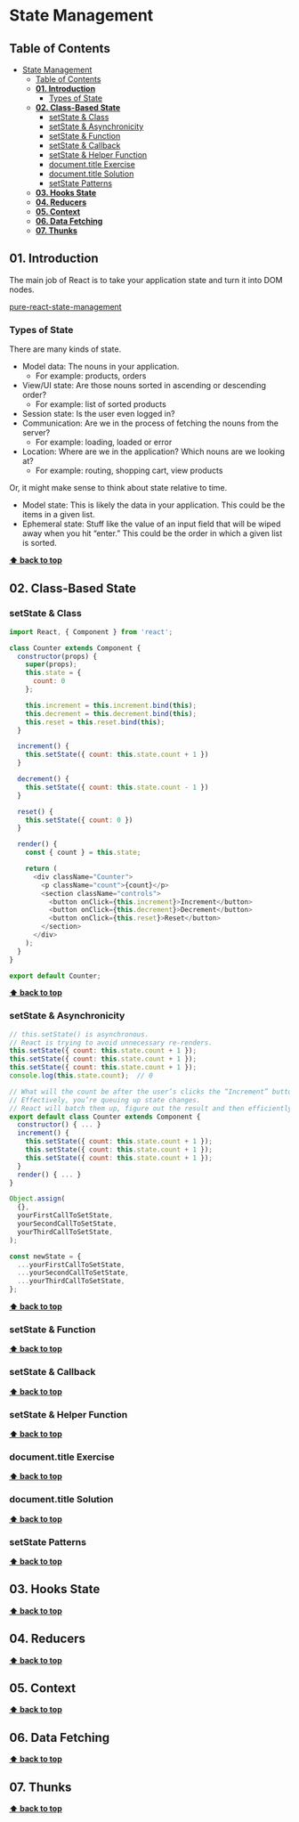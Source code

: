 # State Management

## Table of Contents
- [State Management](#state-management)
  - [Table of Contents](#table-of-contents)
  - [**01. Introduction**](#01-introduction)
    - [Types of State](#types-of-state)
  - [**02. Class-Based State**](#02-class-based-state)
    - [setState & Class](#setstate--class)
    - [setState & Asynchronicity](#setstate--asynchronicity)
    - [setState & Function](#setstate--function)
    - [setState & Callback](#setstate--callback)
    - [setState & Helper Function](#setstate--helper-function)
    - [document.title Exercise](#documenttitle-exercise)
    - [document.title Solution](#documenttitle-solution)
    - [setState Patterns](#setstate-patterns)
  - [**03. Hooks State**](#03-hooks-state)
  - [**04. Reducers**](#04-reducers)
  - [**05. Context**](#05-context)
  - [**06. Data Fetching**](#06-data-fetching)
  - [**07. Thunks**](#07-thunks)

## **01. Introduction**

The main job of React is to take your application state and turn it into DOM nodes.

[pure-react-state-management](https://github.com/FrontendMasters/pure-react-state-management)

### Types of State

There are many kinds of state.
- Model data: The nouns in your application.
  - For example: products, orders
- View/UI state: Are those nouns sorted in ascending or descending order?
  - For example: list of sorted products
- Session state: Is the user even logged in?
- Communication: Are we in the process of fetching the nouns from the server?
  - For example: loading, loaded or error
- Location: Where are we in the application? Which nouns are we looking at?
  - For example: routing, shopping cart, view products

Or, it might make sense to think about state relative to time.

- Model state: This is likely the data in your application. This could be the items in a given list.
- Ephemeral state: Stuff like the value of an input field that will be wiped away when you hit “enter.” This could be the order in which a given list is sorted.

**[⬆ back to top](#table-of-contents)**

## **02. Class-Based State**

### setState & Class

```javascript
import React, { Component } from 'react';

class Counter extends Component {
  constructor(props) {
    super(props);
    this.state = {
      count: 0
    };

    this.increment = this.increment.bind(this);
    this.decrement = this.decrement.bind(this);
    this.reset = this.reset.bind(this);
  }

  increment() {
    this.setState({ count: this.state.count + 1 })
  }

  decrement() {
    this.setState({ count: this.state.count - 1 })
  }

  reset() {
    this.setState({ count: 0 })
  }

  render() {
    const { count } = this.state;

    return (
      <div className="Counter">
        <p className="count">{count}</p>
        <section className="controls">
          <button onClick={this.increment}>Increment</button>
          <button onClick={this.decrement}>Decrement</button>
          <button onClick={this.reset}>Reset</button>
        </section>
      </div>
    );
  }
}

export default Counter;
```

**[⬆ back to top](#table-of-contents)**

### setState & Asynchronicity

```javascript
// this.setState() is asynchronous.
// React is trying to avoid unnecessary re-renders.
this.setState({ count: this.state.count + 1 });
this.setState({ count: this.state.count + 1 });
this.setState({ count: this.state.count + 1 });
console.log(this.state.count);  // 0
```

```javascript
// What will the count be after the user’s clicks the “Increment” button? 1
// Effectively, you’re queuing up state changes.
// React will batch them up, figure out the result and then efficiently make that change.
export default class Counter extends Component {
  constructor() { ... }
  increment() {
    this.setState({ count: this.state.count + 1 });
    this.setState({ count: this.state.count + 1 });
    this.setState({ count: this.state.count + 1 });
  }
  render() { ... }
}

Object.assign(
  {},
  yourFirstCallToSetState,
  yourSecondCallToSetState,
  yourThirdCallToSetState,
);

const newState = {
  ...yourFirstCallToSetState,
  ...yourSecondCallToSetState,
  ...yourThirdCallToSetState,
};
```
**[⬆ back to top](#table-of-contents)**

### setState & Function
**[⬆ back to top](#table-of-contents)**

### setState & Callback
**[⬆ back to top](#table-of-contents)**

### setState & Helper Function
**[⬆ back to top](#table-of-contents)**

### document.title Exercise
**[⬆ back to top](#table-of-contents)**

### document.title Solution
**[⬆ back to top](#table-of-contents)**

### setState Patterns
**[⬆ back to top](#table-of-contents)**

## **03. Hooks State**
**[⬆ back to top](#table-of-contents)**

## **04. Reducers**
**[⬆ back to top](#table-of-contents)**

## **05. Context**
**[⬆ back to top](#table-of-contents)**

## **06. Data Fetching**
**[⬆ back to top](#table-of-contents)**

## **07. Thunks**
**[⬆ back to top](#table-of-contents)**